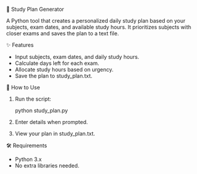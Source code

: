 📅 Study Plan Generator

A Python tool that creates a personalized daily study plan based on your subjects, exam dates, and available study hours. It prioritizes subjects with closer exams and saves the plan to a text file.



✨ Features

- Input subjects, exam dates, and daily study hours.
- Calculate days left for each exam.
- Allocate study hours based on urgency.
- Save the plan to study_plan.txt.



🚀 How to Use

1. Run the script:
 
     python study_plan.py
2. Enter details when prompted.
3. View your plan in study_plan.txt.



🛠 Requirements

- Python 3.x
- No extra libraries needed.
